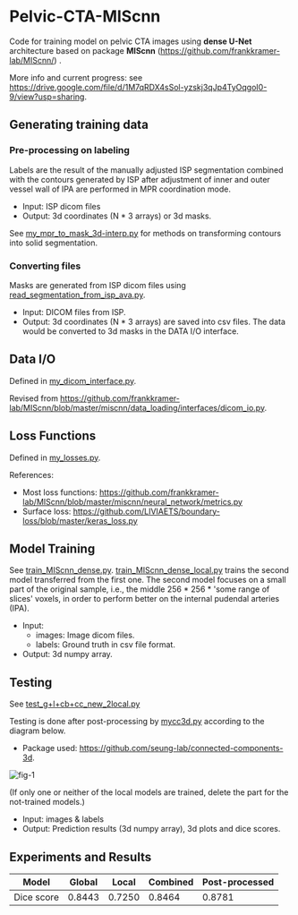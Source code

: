 # Pelvic-CTA-MIScnn

Code for training model on pelvic CTA images using **dense U-Net** architecture based on package **MIScnn** (https://github.com/frankkramer-lab/MIScnn/) .

More info and current progress: see https://drive.google.com/file/d/1M7qRDX4sSol-yzskj3qJp4TyOqgoI0-9/view?usp=sharing.

## Generating training data

### Pre-processing on labeling
Labels are the result of the manually adjusted ISP segmentation combined with the contours generated by ISP after adjustment of inner and outer vessel wall of IPA are performed in MPR coordination mode.
* Input: ISP dicom files
* Output: 3d coordinates (N * 3 arrays) or 3d masks.

See [my_mpr_to_mask_3d-interp.py](https://github.com/christmaskid/Pelvic-CTA-MIScnn/blob/main/pre-processing/my_mpr_to_mask_3d-interp.py) for methods on transforming contours into solid segmentation.

### Converting files
Masks are generated from ISP dicom files using [read_segmentation_from_isp_ava.py](https://github.com/christmaskid/Pelvic-CTA-MIScnn/blob/main/pre-processing/read_segmentation_from_isp_ava.py).
* Input: DICOM files from ISP.
* Output: 3d coordinates (N * 3 arrays) are saved into csv files. The data would be converted to 3d masks in the DATA I/O interface.

## Data I/O

Defined in [my_dicom_interface.py](https://github.com/christmaskid/Pelvic-CTA-MIScnn/blob/main/train/my_dicom_interface.py).

Revised from https://github.com/frankkramer-lab/MIScnn/blob/master/miscnn/data_loading/interfaces/dicom_io.py.

## Loss Functions

Defined in [my_losses.py](https://github.com/christmaskid/Pelvic-CTA-MIScnn/blob/main/train/my_losses.py).

References: 
* Most loss functions: https://github.com/frankkramer-lab/MIScnn/blob/master/miscnn/neural_network/metrics.py
* Surface loss: https://github.com/LIVIAETS/boundary-loss/blob/master/keras_loss.py

## Model Training
See [train_MIScnn_dense.py](https://github.com/christmaskid/Pelvic-CTA-MIScnn/blob/main/train/train_MIScnn_dense.py).
[train_MIScnn_dense_local.py](https://github.com/christmaskid/Pelvic-CTA-MIScnn/blob/main/train/train_MIScnn_dense_local.py) trains the second model transferred from the first one. The second model focuses on a small part of the original sample, i.e., the middle 256 * 256 * 'some range of slices' voxels, in order to perform better on the internal pudendal arteries (IPA).

* Input: 
  * images: Image dicom files.
  * labels: Ground truth in csv file format.
* Output: 3d numpy array.

## Testing
See [test_g+l+cb+cc_new_2local.py](https://github.com/christmaskid/Pelvic-CTA-MIScnn/blob/main/test/test_g+l+cb+cc_new_2local.py)

Testing is done after post-processing by [mycc3d.py](https://github.com/christmaskid/Pelvic-CTA-MIScnn/blob/main/test/mycc3d.py) according to the diagram below.
* Package used: https://github.com/seung-lab/connected-components-3d.

![fig-1](https://user-images.githubusercontent.com/66014047/218907938-331bc0c3-29c9-49ba-80dd-e763c628e3f8.png)


(If only one or neither of the local models are trained, delete the part for the not-trained models.)

* Input: images & labels
* Output: Prediction results (3d numpy array), 3d plots and dice scores.

## Experiments and Results



| Model      | Global | Local  | Combined | Post-processed |
|------------|--------|--------|----------|----------------|
| Dice score | 0.8443 | 0.7250 | 0.8464   | 0.8781         |

